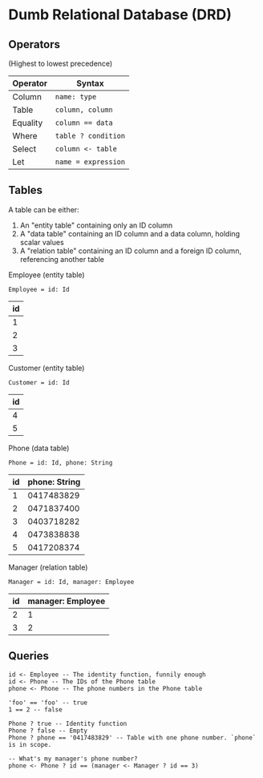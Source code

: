 # Dumb Relational Database (DRD)

## Operators

(Highest to lowest precedence)

| Operator   | Syntax              |
|------------|---------------------|
| Column     | `name: type`        |
| Table      | `column, column`    |
| Equality   | `column == data`    |
| Where      | `table ? condition` |
| Select     | `column <- table`   |
| Let        | `name = expression` |

## Tables

A table can be either:

1. An "entity table" containing only an ID column
2. A "data table" containing an ID column and a data column, holding scalar values
3. A "relation table" containing an ID column and a foreign ID column, referencing another table

Employee (entity table)

```
Employee = id: Id
```

| id |
|----|
| 1  |
| 2  |
| 3  |

Customer (entity table)

```
Customer = id: Id
```

| id |
|----|
| 4  |
| 5  |

Phone (data table)

```
Phone = id: Id, phone: String
```

| id | phone: String |
|----|---------------|
| 1  | 0417483829    |
| 2  | 0471837400    |
| 3  | 0403718282    |
| 4  | 0473838838    |
| 5  | 0417208374    |

Manager (relation table)

```
Manager = id: Id, manager: Employee
```

| id | manager: Employee |
|----|-------------------|
| 2  | 1                 |
| 3  | 2                 |

## Queries

```
id <- Employee -- The identity function, funnily enough
id <- Phone -- The IDs of the Phone table
phone <- Phone -- The phone numbers in the Phone table

'foo' == 'foo' -- true
1 == 2 -- false

Phone ? true -- Identity function
Phone ? false -- Empty
Phone ? phone == '0417483829' -- Table with one phone number. `phone` is in scope.

-- What's my manager's phone number?
phone <- Phone ? id == (manager <- Manager ? id == 3)
```

